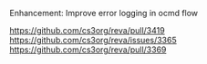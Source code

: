 Enhancement: Improve error logging in ocmd flow

https://github.com/cs3org/reva/pull/3419
https://github.com/cs3org/reva/issues/3365
https://github.com/cs3org/reva/pull/3369
